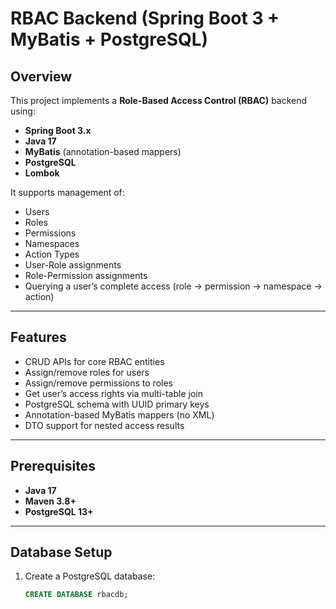 # RBAC Backend (Spring Boot 3 + MyBatis + PostgreSQL)

## Overview
This project implements a **Role-Based Access Control (RBAC)** backend using:
- **Spring Boot 3.x**
- **Java 17**
- **MyBatis** (annotation-based mappers)
- **PostgreSQL**
- **Lombok**

It supports management of:
- Users
- Roles
- Permissions
- Namespaces
- Action Types
- User-Role assignments
- Role-Permission assignments
- Querying a user’s complete access (role → permission → namespace → action)

---

## Features
- CRUD APIs for core RBAC entities
- Assign/remove roles for users
- Assign/remove permissions to roles
- Get user’s access rights via multi-table join
- PostgreSQL schema with UUID primary keys
- Annotation-based MyBatis mappers (no XML)
- DTO support for nested access results

---

## Prerequisites
- **Java 17**
- **Maven 3.8+**
- **PostgreSQL 13+**

---

## Database Setup
1. Create a PostgreSQL database:
   ```sql
   CREATE DATABASE rbacdb;
